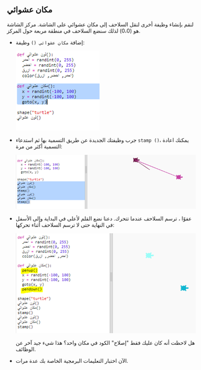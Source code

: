 ## مكان عشوائي

لنقم بإنشاء وظيفة أخرى لنقل السلاحف إلى مكان عشوائي على الشاشة. مركز الشاشة هو (0،0) لذلك سنضع السلاحف في منطقة مربعة حول المركز.

+ إضافة ` مكان عشوائي () ` وظيفة:
    
    ![لقطة الشاشة](images/modern-place-function.png)

+ جرب وظيفتك الجديدة عن طريق التسمية بها ثم استدعاء `stamp ()`، يمكنك اعادة التسمية أكثر من مرة:
    
    ![لقطة الشاشة](images/modern-call-place.png)

+ عفوًا ، ترسم السلاحف عندما تتحرك. دعنا نضع القلم لأعلى في البداية وإلى الأسفل في النهاية حتى لا ترسم السلاحف أثناء تحركها:
    
    ![لقطة الشاشة](images/modern-place-pen.png)
    
    هل لاحظت أنه كان عليك فقط "إصلاح" الكود في مكان واحد؟ هذا شيء جيد آخر عن الوظائف.

+ الآن اختبار التعليمات البرمجية الخاصة بك عدة مرات.